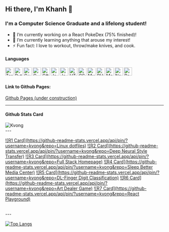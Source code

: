 ## Hi there, I'm Khanh 👋

<!--
**kvong/kvong** is a ✨ _special_ ✨ repository because its `README.md` (this file) appears on your GitHub profile.
- 🤔 I’m looking for help with ...
- 💬 Ask me about ...
- 📫 How to reach me: ...
- 😄 Pronouns: ...
- 👯 I’m looking to collaborate on ...
Here are some ideas to get you started:
-->

### I'm a Computer Science Graduate and a lifelong student! 
- 🔭 I’m currently working on a React PokeDex (75% finished)!
- 🌱 I’m currently learning anything that arouse my interest!
- ⚡ Fun fact: I love to workout, throw/make knives, and cook.


#### Languages
<img align="left" alt="Terminal" width="26px" src="https://img.icons8.com/doodle/48/000000/console--v2.png"/>
<img align="left" alt="Python" width="26px" src="https://img.icons8.com/color/48/000000/python.png" />
<img align="left" alt="C++" width="26px" src="https://img.icons8.com/color/48/000000/c-plus-plus-logo.png"/>
<img align="left" alt="C" width="26px" src="https://img.icons8.com/color/48/000000/c-programming.png"/>
<img align="left" alt="C#" width="26px" src="https://img.icons8.com/color/48/000000/c-sharp-logo.png"/>
<img align="left" alt="Java" width="26px" src="https://img.icons8.com/color/48/000000/java-coffee-cup-logo.png"/>
<img align="left" alt="Javascript" width="26px" src="https://img.icons8.com/color/48/000000/javascript.png"/>
<img align="left" alt="HTML5" width="26px" src="https://image.flaticon.com/icons/svg/888/888859.svg" />
<img align="left" alt="CSS3" width="26px" src="https://image.flaticon.com/icons/svg/888/888847.svg" />
<img align="left" alt="MySQL" width="26px" src="https://img.icons8.com/ios/50/000000/mysql-logo.png"/>
<img align="left" alt="PHP" width="26px" src="https://img.icons8.com/officel/40/000000/php-logo.png"/>
<img align="left" alt="MongoDB" width="26px" src="https://img.icons8.com/color/48/000000/mongodb.png"/>
<img align="left" alt="Node" width="26px" src="https://img.icons8.com/color/48/000000/nodejs.png"/>
<img align="left" alt="React" width="26px" src="https://img.icons8.com/color/48/000000/react-native.png"/>

<br/>
<br/>

#### Link to Github Pages:
[Github Pages (under construction)](https://kvong.github.io/)

---

#### Github Stats Card
<img align="left" alt="Kvong" src="https://github-readme-stats.vercel.app/api?username=kvong&show_icons=true&theme=vue-dark"/>

<br/>
---

[![R1 Card](https://github-readme-stats.vercel.app/api/pin/?username=kvong&repo=Linux dotfiles)](https://github.com/kvong/dotfiles)
[![R2 Card](https://github-readme-stats.vercel.app/api/pin/?username=kvong&repo=Deep Neural Style Transfer)](https://github.com/kvong/DeepLearning-NeuralStyleTransfer)
[![R3 Card](https://github-readme-stats.vercel.app/api/pin/?username=kvong&repo=Full Stack Homepage)](https://github.com/kvong/MyHomePage)
[![R4 Card](https://github-readme-stats.vercel.app/api/pin/?username=kvong&repo=Sleep Better Media Center)](https://github.com/kvong/OSMC-Automation)
[![R5 Card](https://github-readme-stats.vercel.app/api/pin/?username=kvong&repo=DL-Finger Digit Classification)](https://github.com/kvong/DeepLearning-FingerDigitClassification)
[![R6 Card](https://github-readme-stats.vercel.app/api/pin/?username=kvong&repo=Art Dealer Game)](https://github.com/kvong/Art-Dealer-App)
[![R7 Card](https://github-readme-stats.vercel.app/api/pin/?username=kvong&repo=React Playground)](https://github.com/kvong/kvong.github.io)

<br/>
---

[![Top Langs](https://github-readme-stats.vercel.app/api/top-langs/?username=kvong&hide=jupyter%20notebook,css,html)](https://github.com/kvong/)

